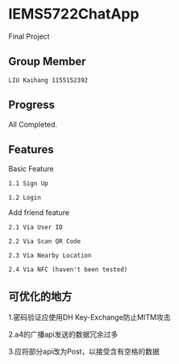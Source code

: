 # IEMS5722ChatApp
Final Project
## Group Member
	LIU Kaihang 1155152392
## Progress
All Completed.
## Features

Basic Feature

    1.1 Sign Up

    1.2 Login
  
Add friend feature

    2.1 Via User ID

    2.2 Via Scan QR Code
  
	2.3 Via Nearby Location

	2.4 Via NFC (haven't been tested)
## 可优化的地方

1.密码验证应使用DH Key-Exchange防止MITM攻击

2.a4的广播api发送的数据冗余过多

3.应将部分api改为Post，以接受含有空格的数据
